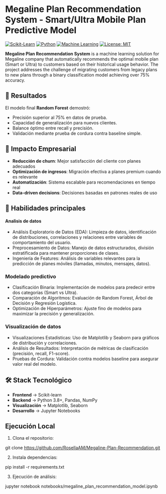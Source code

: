 # Megaline Plan Recommendation System - Smart/Ultra Mobile Plan Predictive Model

[![Scikit-Learn](https://img.shields.io/badge/Scikit--Learn-1.0%2B-orange?logo=scikit-learn)](https://scikit-learn.org/)
[![Python](https://img.shields.io/badge/Python-3.8%2B-blue?logo=python)](https://www.python.org/)
[![Machine Learning](https://img.shields.io/badge/Machine-Learning-blueviolet)]()
[![License: MIT](https://img.shields.io/badge/License-MIT-yellow.svg)](https://opensource.org/licenses/MIT)

**Megaline Plan Recommendation System** is a machine learning solution for Megaline company that automatically recommends the optimal mobile plan (Smart or Ultra) to customers based on their historical usage behavior. The project addresses the challenge of migrating customers from legacy plans to new plans through a binary classification model achieving over 75% accuracy.

## 🚀 Resultados
El modelo final **Random Forest** demostró:
- Precisión superior al 75% en datos de prueba.
- Capacidad de generalización para nuevos clientes.
- Balance óptimo entre recall y precisión.
- Validación mediante prueba de cordura contra baseline simple.

## 💼 Impacto Empresarial
- **Reducción de churn**: Mejor satisfacción del cliente con planes adecuados
- **Optimización de ingresos**: Migración efectiva a planes premium cuando es relevante
- **Automatización**: Sistema escalable para recomendaciones en tiempo real
- **Data-driven decisions**: Decisiones basadas en patrones reales de uso


## 🎯 Habilidades principales
#### Analisis de datos
* Análisis Exploratorio de Datos (EDA): Limpieza de datos, identificación de distribuciones, correlaciones y relaciones entre variables de comportamiento del usuario.
* Preprocesamiento de Datos: Manejo de datos estructurados, división estratificada para mantener proporciones de clases.
* Ingeniería de Features: Análisis de variables relevantes para la predicción de planes móviles (llamadas, minutos, mensajes, datos).

### Modelado predictivo
* Clasificación Binaria: Implementación de modelos para predecir entre dos categorías (Smart vs Ultra).
* Comparación de Algoritmos: Evaluación de Random Forest, Árbol de Decisión y Regresión Logística.
* Optimización de Hiperparámetros: Ajuste fino de modelos para maximizar la precisión y generalización.

### Visualización de datos
* Visualizaciones Estadísticas: Uso de Matplotlib y Seaborn para gráficos de distribución y correlaciones.
* Análisis de Resultados: Interpretación de métricas de clasificación (precisión, recall, F1-score).
* Pruebas de Cordura: Validación contra modelos baseline para asegurar valor real del modelo.

## 🛠️ Stack Tecnológico
* **Frontend** -> Scikit-learn
* **Backend** -> Python 3.8+, Pandas, NumPy
* **Visualización** -> Matplotlib, Seaborn
* **Desarrollo** -> Jupyter Notebooks

## Ejecución Local
1. Clona el repositorio:

git clone https://github.com/RosellaAM/Megaline-Plan-Recommendation.git

2. Instala dependencias:

pip install -r requirements.txt

3. Ejecución de análisis:

  jupyter notebook notebooks/megaline_plan_recommendation_model.ipynb

